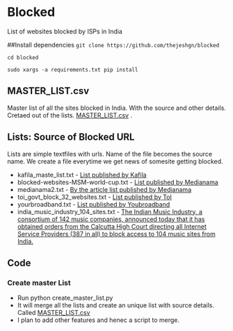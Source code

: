 # Blocked

List of websites blocked by ISPs in India

##Install dependencies
`git clone https://github.com/thejeshgn/blocked`

`cd blocked`

`sudo xargs -a requirements.txt pip install`


## MASTER_LIST.csv
Master list of all the sites blocked in India. With the source and other details. Cretaed out of the lists. [MASTER_LIST.csv](https://github.com/thejeshgn/blocked/blob/master/MASTER_LIST.csv) .

## Lists: Source of Blocked URL
Lists are simple textfiles with urls. Name of the file becomes the source name. We create a file everytime we get news of somesite getting blocked.

- kafila_maste_list.txt - [List published by Kafila](http://kafila.org/2012/05/26/list-of-websites-blocked-in-india/)
- blocked-websites-MSM-world-cup.txt - [List published by Medianama](http://www.medianama.com/wp-content/uploads/blocked-websites-MSM-world-cup.txt)
- medianama2.txt - [By the article list published by Medianama](http://www.medianama.com/2014/07/223-world-cup-2014-472-websites-including-google-docs-blocked-in-india-following-sony-complaint/)
- toi_govt_block_32_websites.txt - [List published by ToI](http://timesofindia.indiatimes.com/tech/tech-news/Pastebin-Dailymotion-Github-blocked-after-DoT-order-Report/articleshow/45701713.cms)
- yourbroadband.txt - [List published by Youbroadband](http://www.youbroadband.in/List%20of%20Blocked%20Websites-Regulatory%20Guidelines%20&%20HighCourt%20Orders.pdf)
- india_music_industry_104_sites.txt - [The Indian Music Industry, a consortium of 142 music companies, announced today that it has obtained orders from the Calcutta High Court directing all Internet Service Providers (387 in all) to block access to 104 music sites from India.](http://www.medianama.com/2012/03/223-list-of-104-music-sites-that-the-indian-music-industry-wants-blocked/)


## Code
### Create master List
- Run python create_master_list.py
- It will merge all the lists and create an unique list with source details. Called [MASTER_LIST.csv](https://github.com/thejeshgn/blocked/blob/master/MASTER_LIST.csv)
- I plan to add other features and henec a script to merge. 

